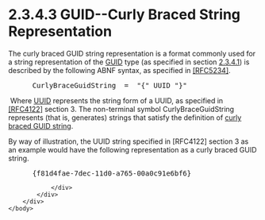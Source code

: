 <html dir="LTR" xmlns:mshelp="http://msdn.microsoft.com/mshelp" xmlns:ddue="http://ddue.schemas.microsoft.com/authoring/2003/5" xmlns:xlink="http://www.w3.org/1999/xlink" xmlns:tool="http://www.microsoft.com/tooltip">
    <head>
        <meta http-equiv="Content-Type" content="text/html; CHARSET=utf-8"></meta>
        <meta name="save" content="history"></meta>
        <title>2.3.4.3 GUID--Curly Braced String Representation</title>
        <xml>
            <mshelp:toctitle title="2.3.4.3 GUID--Curly Braced String Representation"></mshelp:toctitle>
            <mshelp:rltitle title="[MS-DTYP]: GUID--Curly Braced String Representation"></mshelp:rltitle>
            <mshelp:keyword index="A" term="222af2d3-5c00-4899-bc87-ed4c6515e80d"></mshelp:keyword>
            <mshelp:attr name="DCSext.ContentType" value="open specification"></mshelp:attr>
            <mshelp:attr name="AssetID" value="222af2d3-5c00-4899-bc87-ed4c6515e80d"></mshelp:attr>
            <mshelp:attr name="TopicType" value="kbRef"></mshelp:attr>
            <mshelp:attr name="DCSext.Title" value="[MS-DTYP]: GUID--Curly Braced String Representation" />
        </xml>
    </head>
    <body>
        <div id="header">
            <h1 class="heading">2.3.4.3 GUID--Curly Braced String Representation</h1>
        </div>
        <div id="mainSection">
            <div id="mainBody">
                <div id="allHistory" class="saveHistory"></div>
                <div id="sectionSection0" class="section" name="collapseableSection">
                    

<p>The curly braced GUID string representation is a format
commonly used for a string representation of the <a href="a66edeb1-52a0-4d64-a93b-2f5c833d7d92.md#gt_f49694cc-c350-462d-ab8e-816f0103c6c1">GUID</a> type (as specified in
section <a href="49e490b8-f972-45d6-a3a4-99f924998d97.md">2.3.4.1</a>) is
described by the following ABNF syntax, as specified in <a href="https://go.microsoft.com/fwlink/?LinkId=123096">[RFC5234]</a>.</p>

<dl>
<dd>
<div><pre> CurlyBraceGuidString  =  &quot;{&quot; UUID &quot;}&quot;
</pre></div>
</dd></dl>

<p> Where <a href="a66edeb1-52a0-4d64-a93b-2f5c833d7d92.md#gt_c4813fc3-b2e5-4aa3-bde7-421d950d68d3">UUID</a>
represents the string form of a UUID, as specified in <a href="https://go.microsoft.com/fwlink/?LinkId=90460">[RFC4122]</a> section 3.
The non-terminal symbol CurlyBraceGuidString represents (that is, generates)
strings that satisfy the definition of <a href="a66edeb1-52a0-4d64-a93b-2f5c833d7d92.md#gt_b753d3f3-f3b7-4fee-bf4d-63085e108ec9">curly braced GUID string</a>.</p>

<p>By way of illustration, the UUID string specified in
[RFC4122] section 3 as an example would have the following representation as a
curly braced GUID string.</p>

<dl>
<dd>
<div><pre> {f81d4fae-7dec-11d0-a765-00a0c91e6bf6}
</pre></div>
</dd></dl>


                </div>
            </div>
        </div>
    </body>
</html>